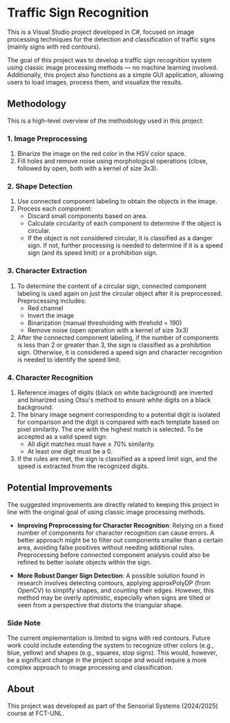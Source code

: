 # Traffic Sign Recognition

This is a Visual Studio project developed in C#, focused on image processing techniques for the detection and classification of traffic signs (mainly signs with red contours).

The goal of this project was to develop a traffic sign recognition system using classic image processing methods — no machine learning involved. Additionally, this project also functions as a simple GUI application, allowing users to load images, process them, and visualize the results.


## Methodology
This is a high-level overview of the methodology used in this project:

### 1. Image Preprocessing
1. Binarize the image on the red color in the HSV color space.
2. Fill holes and remove noise using morphological operations (close, followed by open, both with a kernel of size 3x3).

### 2. Shape Detection
1. Use connected component labeling to obtain the objects in the image.
2. Process each component:
   - Discard small components based on area.
   - Calculate circularity of each component to determine if the object is circular.
   - If the object is not considered circular, it is classified as a danger sign. If not, further processing is needed to determine if it is a speed sign (and its speed limit) or a prohibition sign.

### 3. Character Extraction
1. To determine the content of a circular sign, connected component labeling is used again on just the circular object after it is preprocessed. Preprocessing includes:
   - Red channel
   - Invert the image
   - Binarization (manual thresholding with threhold = 190)
   - Remove noise (open operation with a kernel of size 3x3)
2. After the connected component labeling, if the number of components is less than 2 or greater than 3, the sign is classified as a prohibition sign. Otherwise, it is considered a speed sign and character recognition is needed to identify the speed limit.

### 4. Character Recognition
1. Reference images of digits (black on white background) are inverted and binarized using Otsu's method to ensure white digits on a black background.
2. The binary image segment corresponding to a potential digit is isolated for comparison and the digit is compared with each template based on pixel similarity. The one with the highest match is selected. To be accepted as a valid speed sign:
   - All digit matches must have ≥ 70% similarity.
   - At least one digit must be a 0.
3.  If the rules are met, the sign is classified as a speed limit sign, and the speed is extracted from the recognized digits.



## Potential Improvements
The suggested improvements are directly related to keeping this project in line with the original goal of using classic image processing methods.

- **Improving Preprocessing for Character Recognition**: Relying on a fixed number of components for character recognition can cause errors. A better approach might be to filter out components smaller than a certain area, avoiding false positives without needing additional rules. Preprocessing before connected component analysis could also be refined to better isolate objects within the sign.

- **More Robust Danger Sign Detection**: A possible solution found in research involves detecting contours, applying approxPolyDP (from OpenCV) to simplify shapes, and counting their edges. However, this method may be overly optimistic, especially when signs are tilted or seen from a perspective that distorts the triangular shape.

### Side Note
The current implementation is limited to signs with red contours. Future work could include extending the system to recognize other colors (e.g., blue, yellow) and shapes (e.g., squares, stop signs). This would, however, be a significant change in the project scope and would require a more complex approach to image processing and classification.


## About
This project was developed as part of the Sensorial Systems (2024/2025) course at FCT-UNL.